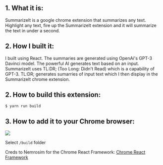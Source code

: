 ## 1. What it is:

SummarizeIt is a google chrome extension that summarizes any text. Highlight any text, fire up the SummarizeIt extension and it will summarize the text in under a second. 

## 2. How I built it:

I built using React. The summaries are generated using OpenAi's GPT-3 Davinci model. The powerful AI generates text based on an input. SummarizeIt uses TL:DR; (Too Long: Didn't Read) which is a capability of GPT-3. TL:DR; generates sumarries of input text which I then display in the SummarizeIt chrome extension.

## 2. How to build this extension:

```
$ yarn run build
```

## 3. How to add it to your Chrome browser:

![](./assets/readme/2020-12-04_15-18-20.jpg)

Select `/build` folder

Creds to Nemrosim for the Chrome React Framework:
[Chrome React Framework](https://github.com/nemrosim/chrome-react-extension-example)




